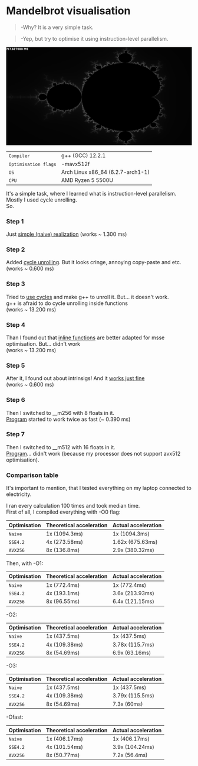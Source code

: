 # Mandelbrot visualisation
> -Why? It is a very simple task.

> -Yep, but try to optimise it using instruction-level parallelism.

![Mandelbrot visualisation](https://github.com/ThreadJava800/Mandelbrot/blob/master/pic.png)

|  |  |
| --- | --- |
| `Compiler` | g++ (GCC) 12.2.1 |
| `Optimisation flags` | -mavx512f
| `OS` | Arch Linux x86_64 (6.2.7-arch1-1)|
| `CPU` | AMD Ryzen 5 5500U

It's a simple task, where I learned what is instruction-level parallelism. Mostly I used cycle unrolling.\
So.
### Step 1
Just [simple (naive) realization](https://github.com/ThreadJava800/Mandelbrot/blob/master/naive.cpp) (works ~ 1.300 ms)

### Step 2
Added [cycle unrolling](https://github.com/ThreadJava800/Mandelbrot/blob/master/optim1.cpp). But it looks cringe, annoying copy-paste and etc. \
(works ~ 0.600 ms)

### Step 3
Tried to [use cycles](https://github.com/ThreadJava800/Mandelbrot/blob/master/optim2.cpp) and make g++ to unroll it. But... it doesn't work. \
g++ is afraid to do cycle unrolling inside functions\
(works ~ 13.200 ms)

### Step 4
Than I found out that [inline functions](https://github.com/ThreadJava800/Mandelbrot/blob/master/optim3.cpp) are better adapted for msse optimisation. But... didn't work\
(works ~ 13.200 ms)

### Step 5
After it, I found out about intrinsigs! And it [works just fine](https://github.com/ThreadJava800/Mandelbrot/blob/master/optim4.cpp)\
(works ~ 0.600 ms)

### Step 6
Then I switched to __m256 with 8 floats in it.\
[Program](https://github.com/ThreadJava800/Mandelbrot/blob/master/optim5.cpp) started to work twice as fast (~ 0.390 ms)

### Step 7
Then I switched to __m512 with 16 floats in it.\
[Program](https://github.com/ThreadJava800/Mandelbrot/blob/master/optim6.cpp)... didn't work (because my processor does not support avx512 optimisation).

### Comparison table
It's important to mention, that I tested everything on my laptop connected to electricity.

I ran every calculation 100 times and took median time.\
First of all, I compiled everything with -O0 flag:

| Optimisation | Theoretical acceleration | Actual acceleration
| --- | --- | --- |
| `Naive` | 1x (1094.3ms) | 1x (1094.3ms) |
| `SSE4.2` | 4x (273.58ms)  | 1.62x (675.63ms)
| `AVX256` | 8x (136.8ms) | 2.9x (380.32ms) |

Then, with -O1:

| Optimisation | Theoretical acceleration | Actual acceleration
| --- | --- | --- |
| `Naive` | 1x (772.4ms) | 1x (772.4ms) |
| `SSE4.2` | 4x (193.1ms)  | 3.6x (213.93ms)
| `AVX256` | 8x (96.55ms) | 6.4x (121.15ms) |

-O2:

| Optimisation | Theoretical acceleration | Actual acceleration
| --- | --- | --- |
| `Naive` | 1x (437.5ms) | 1x (437.5ms) |
| `SSE4.2` | 4x (109.38ms)  | 3.78x (115.7ms)
| `AVX256` | 8x (54.69ms) | 6.9x (63.16ms) |

-O3:

| Optimisation | Theoretical acceleration | Actual acceleration
| --- | --- | --- |
| `Naive` | 1x (437.5ms) | 1x (437.5ms) |
| `SSE4.2` | 4x (109.38ms)  | 3.79x (115.5ms)
| `AVX256` | 8x (54.69ms) | 7.3x (60ms) |

-Ofast:

| Optimisation | Theoretical acceleration | Actual acceleration
| --- | --- | --- |
| `Naive` | 1x (406.17ms) | 1x (406.17ms) |
| `SSE4.2` | 4x (101.54ms)  | 3.9x (104.24ms)
| `AVX256` | 8x (50.77ms) | 7.2x (56.4ms) |